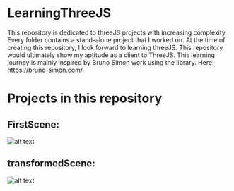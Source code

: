 
# LearningThreeJS
  This repository is dedicated to threeJS projects with increasing complexity. Every folder contains a stand-alone project that I worked on. At the time of creating this repository, I look forward to learning threeJS. This repository would ultimately show my aptitude as a client to ThreeJS. This learning journey is mainly inspired by Bruno Simon work using the library. Here: https://bruno-simon.com/

  # Projects in this repository
  ## FirstScene:
  ![alt text](https://github.com/labibdotc/LearningThreeJS/blob/main/firstScene/scene.png?raw=true)
  ## transformedScene:
  ![alt text](https://github.com/labibdotc/LearningThreeJS/blob/main/transformedScene/scene.png?raw=true)
